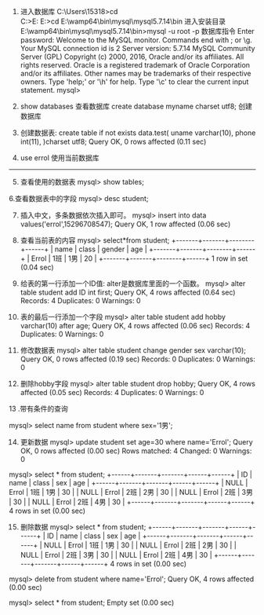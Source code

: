 1. 进入数据库
C:\Users\15318>cd\
C:\>E:
E:\>cd E:\wamp64\bin\mysql\mysql5.7.14\bin  进入安装目录
E:\wamp64\bin\mysql\mysql5.7.14\bin>mysql -u root -p 数据库指令
Enter password:
Welcome to the MySQL monitor.  Commands end with ; or \g.
Your MySQL connection id is 2
Server version: 5.7.14 MySQL Community Server (GPL)
Copyright (c) 2000, 2016, Oracle and/or its affiliates. All rights reserved.
Oracle is a registered trademark of Oracle Corporation and/or its
affiliates. Other names may be trademarks of their respective
owners.
Type 'help;' or '\h' for help. Type '\c' to clear the current input statement.
mysql>

2. show databases  查看数据库
 create database myname charset utf8;  创建数据库

3. 创建数据表:
        create table if not exists data.test(
                   uname varchar(10),
                   phone int(11),
                   )charset utf8;
        Query OK, 0 rows affected (0.11 sec)
        
4. use errol   使用当前数据库
-------------------------------------------------------------------------------------------------
5. 查看使用的数据表
mysql>  show tables;

6.查看数据表中的字段
mysql> desc student;

7. 插入中文，多条数据依次插入即可。
mysql>    insert into data values('errol',15296708547);
Query OK, 1 row affected (0.06 sec)

8. 查看当前表的内容
mysql>  select*from student;
+-------+-------+--------+------+
| name  | class | gender | age  |
+-------+-------+--------+------+
| Errol | 1班   | 1男    |   20 |
+-------+-------+--------+------+
1 row in set (0.04 sec)

9. 给表的第一行添加一个ID值:  alter是数据库里面的一个函数。
mysql>
 alter table student
     add ID int first;
Query OK, 4 rows affected (0.64 sec)
Records: 4  Duplicates: 0  Warnings: 0

10. 表的最后一行添加一个字段
mysql>
 alter table student
     add  hobby varchar(10)
   after age;
Query OK, 4 rows affected (0.06 sec)
Records: 4  Duplicates: 0  Warnings: 0

11. 修改数据表
mysql>
alter table student
    change gender sex varchar(10);
Query OK, 0 rows affected (0.19 sec)
Records: 0  Duplicates: 0  Warnings: 0

12. 删除hobby字段
mysql>
 alter table student drop hobby;
Query OK, 4 rows affected (0.05 sec)
Records: 4  Duplicates: 0  Warnings: 0

13 .带有条件的查询

mysql>
 select  name from student where sex='1男';

14. 更新数据
mysql>
 update student set  age=30 where name='Errol';
Query OK, 0 rows affected (0.00 sec)
Rows matched: 4  Changed: 0  Warnings: 0

mysql> select * from student;
+------+-------+-------+------+------+
| ID   | name  | class | sex  | age  |
+------+-------+-------+------+------+
| NULL | Errol | 1班   | 1男  |   30 |
| NULL | Errol | 2班   | 2男  |   30 |
| NULL | Errol | 2班   | 3男  |   30 |
| NULL | Errol | 2班   | 4男  |   30 |
+------+-------+-------+------+------+
4 rows in set (0.00 sec)

15. 删除数据
mysql> select * from student;
+------+-------+-------+------+------+
| ID   | name  | class | sex  | age  |
+------+-------+-------+------+------+
| NULL | Errol | 1班   | 1男  |   30 |
| NULL | Errol | 2班   | 2男  |   30 |
| NULL | Errol | 2班   | 3男  |   30 |
| NULL | Errol | 2班   | 4男  |   30 |
+------+-------+-------+------+------+
4 rows in set (0.00 sec)

mysql>    delete from student where name='Errol';
Query OK, 4 rows affected (0.00 sec)

mysql> select * from student;
Empty set (0.00 sec)


